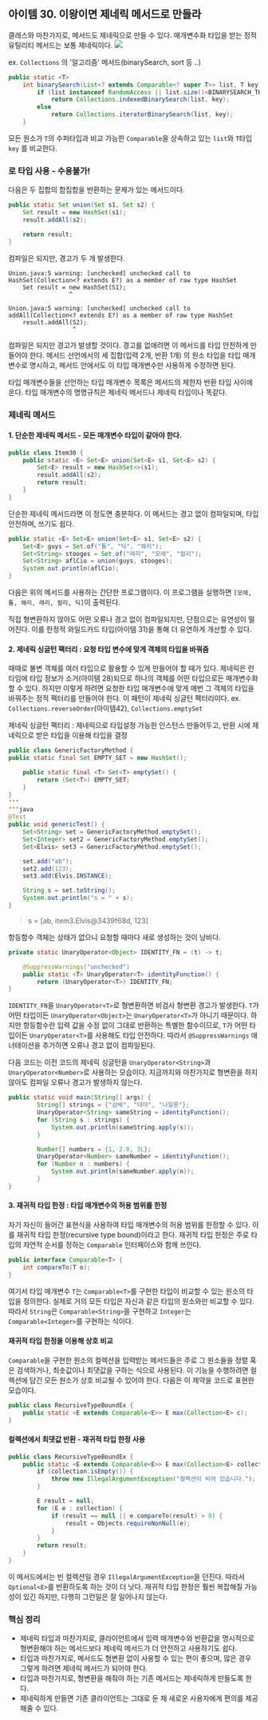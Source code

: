 ## 아이템 30. 이왕이면 제네릭 메서드로 만들라

클래스와 마찬가지로, 메서드도 제네릭으로 만들 수 있다. 매개변수화 타입을 받는 정적 유틸리티 메서드는 보통 제네릭이다.
![](https://velog.velcdn.com/images/lcy923/post/d11ca047-86d5-47f4-b974-906936b7325b/image.png)

ex. `Collections` 의 '알고리즘' 메서드(binarySearch, sort 등 ..)

``` java
public static <T>
    int binarySearch(List<? extends Comparable<? super T>> list, T key) {
        if (list instanceof RandomAccess || list.size()<BINARYSEARCH_THRESHOLD)
            return Collections.indexedBinarySearch(list, key);
        else
            return Collections.iteratorBinarySearch(list, key);
    }
```

모든 원소가 `T`의 수퍼타입과 비교 가능한 `Comparable`을 상속하고 있는 `list`와 `T`타입 `key` 를 비교한다.


### 로 타입 사용 - 수용불가!

다음은 두 집합의 합집합을 반환하는 문제가 있는 메서드이다.

``` java
public static Set union(Set s1, Set s2) {
    Set result = new HashSet(s1);
    result.addAll(s2);

    return result;
}
```
컴파일은 되지만, 경고가 두 개 발생한다.

```
Union.java:5 warning: [unchecked] unchecked call to
HashSet(Collection<? extends E?) as a member of raw type HashSet
	Set result = new HashSet(S1);
			     ^
```

```
Union.java:5 warning: [unchecked] unchecked call to
addAll(Collection<? extends E?) as a member of raw type HashSet
	result.addAll(S2);
    			  ^
```

컴파일은 되지만 경고가 발생할 것이다. 경고를 없애려면 이 메서드를 타입 안전하게 만들어야 한다. 메서드 선언에서의 세 집합(입력 2개, 반환 1개) 의 원소 타입을 타입 매개변수로 명시하고, 메서드 안에서도 이 타입 매개변수만 사용하게 수정하면 된다.

타입 매개변수들을 선언하는 타입 매개변수 목록은 메서드의 제한자 반환 타입 사이에 온다. 타입 매개변수의 명명규칙은 제네릭 메서드나 제네릭 타입이나 똑같다.

### 제네릭 메서드

#### 1. 단순한 제네릭 메서드 - 모든 매개변수 타입이 같아야 한다.
``` java
public class Item30 {
    public static <E> Set<E> union(Set<E> s1, Set<E> s2) {
        Set<E> result = new HashSet<>(s1);
        result.addAll(s2);
        return result;
    }
}
```
단순한 제네릭 메서드라면 이 정도면 충분하다. 이 메서드는 경고 없이 컴파일되며, 타입 안전하며, 쓰기도 쉽다.

``` java
public static <E> Set<E> union(Set<E> s1, Set<E> s2) {
    Set<E> guys = Set.of("톰", "딕", "해리");
    Set<String> stooges = Set.of("래리", "모에", "컬리");
    Set<String> aflCio = union(guys, stooges);
    System.out.println(aflCio);
}
```

다음은 위의 메서드를 사용하는 간단한 프로그램이다. 이 프로그램을 실행하면 `[모에, 톰, 해리, 래리, 컬리, 딕]`이 출력된다.

직접 형변환하지 않아도 어떤 오류나 경고 없이 컴파일되지만, 단점으로는 유연성이 떨어진다. 이를 한정적 와일드카드 타입(아이템 31)을 통해 더 유연하게 개선할 수 있다. 

#### 2. 제네릭 싱글턴 팩터리 : 요청 타입 변수에 맞게 객체의 타입을 바꿔줌

때때로 불변 객체를 여러 타입으로 활용할 수 있게 만들어야 할 때가 있다. 제네릭은 런타임에 타입 정보가 소거(아이템 28)되므로 하나의 객체를 어떤 타입으로든 매개변수화 할 수 있다. 하지만 이렇게 하려면 요청한 타입 매개변수에 맞게 매번 그 객체의 타입을 바꿔주는 정적 팩터리를 만들어야 한다. 이 패턴이 제네릭 싱글턴 팩터리이다.
ex. `Collections.reverseOrder`(아이템42), `Collections.emptySet`

제네릭 싱글턴 팩터리 : 제네릭으로 타입설정 가능한 인스턴스 만들어두고, 반환 시에 제네릭으로 받은 타입을 이용해 타입을 결정

``` java
public class GenericFactoryMethod {
public static final Set EMPTY_SET = new HashSet();

    public static final <T> Set<T> emptySet() {
        return (Set<T>) EMPTY_SET;
    }
}
'''
'''java
@Test
public void genericTest() {
    Set<String> set = GenericFactoryMethod.emptySet();
    Set<Integer> set2 = GenericFactoryMethod.emptySet();
    Set<Elvis> set3 = GenericFactoryMethod.emptySet();

    set.add("ab");
    set2.add(123);
    set3.add(Elvis.INSTANCE);

    String s = set.toString();
    System.out.println("s = " + s);
}
```
> s = [ab, item3.Elvis@3439f68d, 123]

항등함수 객체는 상태가 없으니 요청할 때마다 새로 생성하는 것이 낭비다. 

``` java
private static UnaryOperator<Object> IDENTITY_FN = (t) -> t;

    @SuppressWarnings("unchecked")
    public static <T> UnaryOperator<T> identityFunction() {
        return (UnaryOperator<T>) IDENTITY_FN;
}
```

`IDENTITY_FN`을 `UnaryOperator<T>`로 형변환하면 비검사 형변환 경고가 발생한다. `T`가 어떤 타입이든 `UnaryOperator<Object>`는 `UnaryOperator<T>`가 아니기 때문이다.
하지만 항등함수란 입력 값을 수정 없이 그대로 반환하는 특별한 함수이므로, `T`가 어떤 타입이든 `UnaryOperator<T>`를 사용해도 타입 안전하다. 따라서 `@SuppressWarnings` 애너테이션을 추가하면 오류나 경고 없이 컴파일된다.

다음 코드는 이전 코드의 제네릭 싱글턴을 `UnaryOperator<String>`과 `UnaryOperator<Number>`로 사용하는 모습이다. 지금까지와 마찬가지로 형변환을 하지 않아도 컴파일 오류나 경고가 발생하지 않는다.

``` java
public static void main(String[] args) {
        String[] strings = {"삼베", "대마", "나일론"};
        UnaryOperator<String> sameString = identityFunction();
        for (String s : strings) {
            System.out.println(sameString.apply(s));
        }

        Number[] numbers = {1, 2.0, 3L};
        UnaryOperator<Number> sameNumber = identityFunction();
        for (Number n : numbers) {
            System.out.println(sameNumber.apply(n));
        }
}
```


#### 3. 재귀적 타입 한정 : 타입 매개변수의 허용 범위를 한정

자기 자신이 들어간 표현식을 사용하여 타입 매개변수의 허용 범위를 한정할 수 있다. 이를 재귀적 타입 한정(recursive type bound)이라고 한다. 재귀적 타입 한정은 주로 타입의 자연적 순서를 정하는 `Comparable` 인터페이스와 함께 쓰인다. 

``` java
public interface Comparable<T> {
    int compareTo(T o);
}
```
여기서 타입 매개변수 `T`는 `Comparable<T>`를 구현한 타입이 비교할 수 있는 원소의 타입을 정의한다. 실제로 거의 모든 타입은 자신과 같은 타입의 원소와만 비교할 수 있다. 따라서 `String`은 `Comparable<String>`을 구현하고 `Integer`는 `Comparable<Integer>`를 구현하는 식이다.

#### 재귀적 타입 한정을 이용해 상호 비교

`Comparable`을 구현한 원소의 컬렉션을 입력받는 메서드들은 주로 그 원소들을 정렬 혹은 검색하거나, 최솟값이나 최댓값을 구하는 식으로 사용된다. 이 기능을 수행하려면 컬렉션에 담긴 모든 원소가 상호 비교될 수 있어야 한다. 다음은 이 제약을 코드로 표현한 모습이다.

``` java
public class RecursiveTypeBoundEx {
    public static <E extends Comparable<E>> E max(Collection<E> c);
}
```
#### 컬렉션에서 최댓값 반환 - 재귀적 타입 한정 사용

``` java
public class RecursiveTypeBoundEx {
    public static <E extends Comparable<E>> E max(Collection<E> collection) {
        if (collection.isEmpty()) {
            throw new IllegalArgumentException("컬렉션이 비어 있습니다.");
        }

        E result = null;
        for (E e : collection) {
            if (result == null || e.compareTo(result) > 0) {
                result = Objects.requireNonNull(e);
            }
        }
        return result;
    }
}
```
이 메서드에서는 빈 컬렉션일 경우 `IllegalArgumentException`을 던진다. 따라서 `Optional<E>`를 반환하도록 하는 것이 더 낫다.
재귀적 타입 한정은 훨씬 복잡해질 가능성이 있긴 하지만, 다행히 그런일은 잘 일어나지 않는다.


### 핵심 정리
  
- 제네릭 타입과 마찬가지로, 클라이언트에서 입력 매개변수와 반환값을 명시적으로 형변환해야 하는 메서드보다 제네릭 메서드가 더 안전하고 사용하기도 쉽다.
- 타입과 마찬가지로, 메서드도 형변환 없이 사용할 수 있는 편이 좋으며, 많은 경우 그렇게 하려면 제네릭 메서드가 되어야 한다.
- 타입과 마찬가지로, 형변환을 해줘야 하는 기존 메서드는 제네릭하게 만들도록 한다.
- 제네릭하게 만들면 기존 클라이언트는 그대로 둔 채 새로운 사용자에게 편의를 제공해줄 수 있다.
